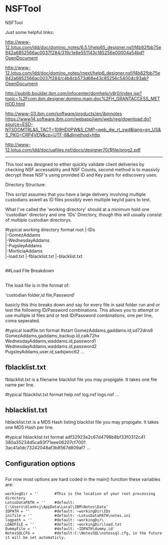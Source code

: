 NSFTool
=======

NSFTool


Just some helpful links:

http://www-12.lotus.com/ldd/doc/domino_notes/6.5.1/help65_designer.nsf/f4b82fbb75e942a6852566ac0037f284/319c1e8e551143c185256e00004a54bd?OpenDocument

http://www-12.lotus.com/ldd/doc/domino_notes/rnext/help6_designer.nsf/f4b82fbb75e942a6852566ac0037f284/c4b8cb573d68e43c85256c54004c93ab?OpenDocument

http://publib.boulder.ibm.com/infocenter/domhelp/v8r0/index.jsp?topic=%2Fcom.ibm.designer.domino.main.doc%2FH_GRANTACCESS_METHOD.html

http://www-03.ibm.com/software/products/en/ibmnotes
https://www14.software.ibm.com/webapp/iwm/web/reg/download.do?source=ESD-NTSDOMTRL&S_TACT=109HD0PW&S_CMP=web_dw_rt_swd&lang=en_US&S_PKG=CRP4VEN&cp=UTF-8&dlmethod=http

http://www-12.lotus.com/ldd/doc/uafiles.nsf/docs/designer70/$file/prog2.pdf

---------------------------


This tool was designed to either quickly validate client deliveries by checking NSF accessablity and NSF Counts, second method is to massivly decrypt these NSF's using provided ID and Key pairs for ediscovery uses.


Directory Structure:

This script assumes that you have a large delivery involving multiple custodians aswell as ID files possibly even multiple key/id pairs to test.


What I've called the 'working directory' should at a minimum hold one 'custodian' directory and one 'IDs' Directory, though this will usually consist of multiple custodian directorys.

#typical working directory format
	root
	  |-IDs\
	  |-GomezAddams\
	  |-WednesdayAddams\
	  |-PugsleyAddams\
	  |-MorticiaAddams\
	  |-load.txt
	  |-fblacklist.txt
	  |-blacklist.txt

##
##Load File Breakdown
##

The load file is in the format of:

'custodian folder,id file,Password'

basicly this this breaks down and say for every file in said folder run and or test the following ID/Password combinations.  This allows you to attempt or use multiple id files and or test ID/Password combinations, one per line, coma seperated.

#typical loadfile.txt format
#start
	GomezAddams,gaddams.id,sd72dns8
	GomezAddams,gaddams_backup.id,calk72hx
	WednesdayAddams,waddams.id,password1
	WednesdayAddams,waddams.id,password2
	PugsleyAddams,user.id,sadsjwoc62
	...

  
## fblacklist.txt
fblacklist.txt is a filename blacklist file you may propigate.  It takes one file name per line.

#typical fblacklist.txt format
	help.nsf
	log.nsf
	logs.nsf
	...


## hblacklist.txt
hblacklist.txt is a MD5 Hash listing blacklist file you may propigate.  It takes one MD5 Hash per line.

#typical hblacklist.txt format
	adf32923e2c67d4798b8bf33f0312c41
	380a35234d5ca93f71eee06207cf7001
	3ac41a1dc73242048af3b8567d809af7
	...
##  
## Configuration options
##
  
  For now most options are hard coded in the main() function these variables are:
  
	workingDir = ''       #This is the location of your root processing directory
	LotusDataPATH = ''    #default: C:\Users\blanksj\AppData\Local\IBM\Notes\Data'
	IDPATH = ''           #default: ~workingDir\IDs
	inifile = ''          #default: ~LotusDataPATH\notes.ini
	logpath = ''          #default: ~workingDir\
	LOADFILE = ''         #default: ~workingDir\load.txt
	DummyFile = ''        #default: ~IDPATH\dummy.id'
	NotesSQLCFG =         #default:C:\NotesSQL\notessql.cfg, in the future it will be set automaticly.
	
  
